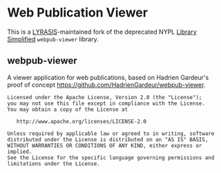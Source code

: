 # Web Publication Viewer

This is a [LYRASIS](http://lyrasis.org)-maintained fork of the deprecated NYPL [Library Simplified](http://www.librarysimplified.org/) `webpub-viewer` library.

## webpub-viewer

A viewer application for web publications, based on Hadrien Gardeur's proof of concept https://github.com/HadrienGardeur/webpub-viewer.


```
Licensed under the Apache License, Version 2.0 (the "License");
you may not use this file except in compliance with the License.
You may obtain a copy of the License at

   http://www.apache.org/licenses/LICENSE-2.0

Unless required by applicable law or agreed to in writing, software
distributed under the License is distributed on an "AS IS" BASIS,
WITHOUT WARRANTIES OR CONDITIONS OF ANY KIND, either express or implied.
See the License for the specific language governing permissions and
limitations under the License.
```
